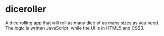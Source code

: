 # diceroller
A dice rolling app that will roll as many dice of as many sizes as you need. The logic is written JavaScript, while the UI is in HTML5 and CSS3.
